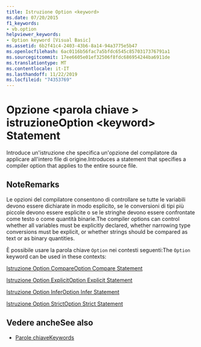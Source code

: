 ```yaml
---
title: Istruzione Option <keyword>
ms.date: 07/20/2015
f1_keywords:
- vb.option
helpviewer_keywords:
- Option keyword [Visual Basic]
ms.assetid: 6b2f41c4-2403-43b6-8a14-94a3775e5b47
ms.openlocfilehash: 6ac0116b56fac7a5bfdc6545c8570317376791a1
ms.sourcegitcommit: 17ee6605e01ef32506f8fdc686954244ba6911de
ms.translationtype: MT
ms.contentlocale: it-IT
ms.lasthandoff: 11/22/2019
ms.locfileid: "74353769"
---
```

# <a name="option-keyword-statement"></a><span data-ttu-id="1eeb1-102">Opzione \<parola chiave > istruzione</span><span class="sxs-lookup"><span data-stu-id="1eeb1-102">Option \<keyword> Statement</span></span>
<span data-ttu-id="1eeb1-103">Introduce un'istruzione che specifica un'opzione del compilatore da applicare all'intero file di origine.</span><span class="sxs-lookup"><span data-stu-id="1eeb1-103">Introduces a statement that specifies a compiler option that applies to the entire source file.</span></span>  
  
## <a name="remarks"></a><span data-ttu-id="1eeb1-104">Note</span><span class="sxs-lookup"><span data-stu-id="1eeb1-104">Remarks</span></span>  
 <span data-ttu-id="1eeb1-105">Le opzioni del compilatore consentono di controllare se tutte le variabili devono essere dichiarate in modo esplicito, se le conversioni di tipi più piccole devono essere esplicite o se le stringhe devono essere confrontate come testo o come quantità binarie.</span><span class="sxs-lookup"><span data-stu-id="1eeb1-105">The compiler options can control whether all variables must be explicitly declared, whether narrowing type conversions must be explicit, or whether strings should be compared as text or as binary quantities.</span></span>  
  
 <span data-ttu-id="1eeb1-106">È possibile usare la parola chiave `Option` nei contesti seguenti:</span><span class="sxs-lookup"><span data-stu-id="1eeb1-106">The `Option` keyword can be used in these contexts:</span></span>  
  
 [<span data-ttu-id="1eeb1-107">Istruzione Option Compare</span><span class="sxs-lookup"><span data-stu-id="1eeb1-107">Option Compare Statement</span></span>](../../../visual-basic/language-reference/statements/option-compare-statement.md)  
  
 [<span data-ttu-id="1eeb1-108">Istruzione Option Explicit</span><span class="sxs-lookup"><span data-stu-id="1eeb1-108">Option Explicit Statement</span></span>](../../../visual-basic/language-reference/statements/option-explicit-statement.md)  
  
 [<span data-ttu-id="1eeb1-109">Istruzione Option Infer</span><span class="sxs-lookup"><span data-stu-id="1eeb1-109">Option Infer Statement</span></span>](../../../visual-basic/language-reference/statements/option-infer-statement.md)  
  
 [<span data-ttu-id="1eeb1-110">Istruzione Option Strict</span><span class="sxs-lookup"><span data-stu-id="1eeb1-110">Option Strict Statement</span></span>](../../../visual-basic/language-reference/statements/option-strict-statement.md)  
  
## <a name="see-also"></a><span data-ttu-id="1eeb1-111">Vedere anche</span><span class="sxs-lookup"><span data-stu-id="1eeb1-111">See also</span></span>

- [<span data-ttu-id="1eeb1-112">Parole chiave</span><span class="sxs-lookup"><span data-stu-id="1eeb1-112">Keywords</span></span>](../../../visual-basic/language-reference/keywords/index.md)
